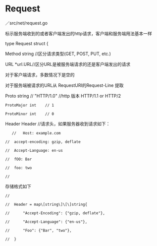 # Request

／src/net/request.go

标示服务端收到的或者客户端发出的http请求，客户端和服务端用法基本一样

type Request struct {

Method string //区分请求类型\(GET, POST, PUT, etc.\)

URL \*url.URL//区分URL是被服务端请求的还是客户端发出的请求

对于客户端请求，多数情况下是空的

对于服务端被请求的URL从 RequestURI的Request-Line 提取

Proto      string // "HTTP/1.0"  //http 版本 HTTP/1.1 or HTTP/2

	ProtoMajor int    // 1

	ProtoMinor int    // 0

Header Header //请求头，如果服务器收到请求如下：

       //	Host: example.com

	//	accept-encoding: gzip, deflate

	//	Accept-Language: en-us

	//	fOO: Bar

	//	foo: two

	//

存储格式如下

	//

	//	Header = map\[string\]\[\]string{

	//		"Accept-Encoding": {"gzip, deflate"},

	//		"Accept-Language": {"en-us"},

	//		"Foo": {"Bar", "two"},

	//	}



